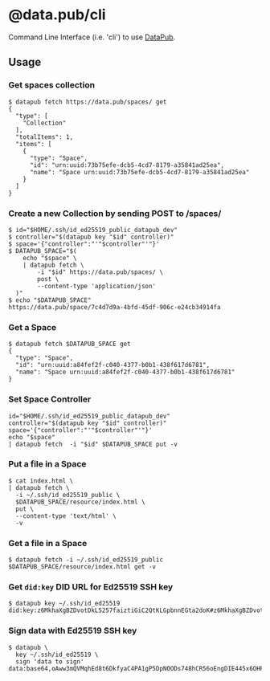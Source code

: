# @data.pub/cli

Command Line Interface (i.e. 'cli') to use [DataPub](https://data.pub).

## Usage

### Get spaces collection

```
$ datapub fetch https://data.pub/spaces/ get
{
  "type": [
    "Collection"
  ],
  "totalItems": 1,
  "items": [
    {
      "type": "Space",
      "id": "urn:uuid:73b75efe-dcb5-4cd7-8179-a35841ad25ea",
      "name": "Space urn:uuid:73b75efe-dcb5-4cd7-8179-a35841ad25ea"
    }
  ]
}
```

### Create a new Collection by sending POST to /spaces/

```shell
$ id="$HOME/.ssh/id_ed25519_public_datapub_dev"
$ controller="$(datapub key "$id" controller)"
$ space='{"controller":"'"$controller"'"}'
$ DATAPUB_SPACE="$(
    echo "$space" \
    | datapub fetch \
        -i "$id" https://data.pub/spaces/ \
        post \
        --content-type 'application/json'
  )"
$ echo "$DATAPUB_SPACE"
https://data.pub/space/7c4d7d9a-4bfd-45df-906c-e24cb34914fa
```

### Get a Space

```shell
$ datapub fetch $DATAPUB_SPACE get
{
  "type": "Space",
  "id": "urn:uuid:a84fef2f-c040-4377-b0b1-438f617d6781",
  "name": "Space urn:uuid:a84fef2f-c040-4377-b0b1-438f617d6781"
}
```

### Set Space Controller

```shell
id="$HOME/.ssh/id_ed25519_public_datapub_dev"
controller="$(datapub key "$id" controller)"
space='{"controller":"'"$controller"'"}'
echo "$space"
| datapub fetch  -i "$id" $DATAPUB_SPACE put -v
```

### Put a file in a Space

```shell
$ cat index.html \
| datapub fetch \
  -i ~/.ssh/id_ed25519_public \
  $DATAPUB_SPACE/resource/index.html \
  put \
  --content-type 'text/html' \
  -v
```

### Get a file in a Space

```shell
$ datapub fetch -i ~/.ssh/id_ed25519_public $DATAPUB_SPACE/resource/index.html get -v
```

### Get `did:key` DID URL for Ed25519 SSH key

```
$ datapub key ~/.ssh/id_ed25519
did:key:z6MkhaXgBZDvotDkL5257faiztiGiC2QtKLGpbnnEGta2doK#z6MkhaXgBZDvotDkL5257faiztiGiC2QtKLGpbnnEGta2doK
```

### Sign data with Ed25519 SSH key

```
$ datapub \
  key ~/.ssh/id_ed25519 \
  sign 'data to sign'
data:base64,oAww3mQVMqhEd8t6DkfyaC4PA1gP5DpNOODs748hCR56oEngDIE445x6OHPlLCJkmu4tK8z2BAPn2O/TR+ArCg==
```
